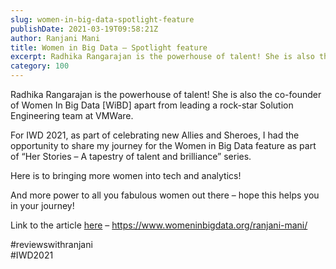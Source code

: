 ```yaml
---
slug: women-in-big-data-spotlight-feature
publishDate: 2021-03-19T09:58:21Z
author: Ranjani Mani
title: Women in Big Data – Spotlight feature 
excerpt: Radhika Rangarajan is the powerhouse of talent! She is also the co-founder of Women In Big Data \[WiBD\] apart from leading a rock-star Solution Engineering team at VMWare. For IWD 2021, as part of celebrating new Allies and Sheroes, I had the opportunity to share my journey for the Women in Big Data feature as  ... 
category: 100
---
```


Radhika Rangarajan is the powerhouse of talent! She is also the co-founder of Women In Big Data \[WiBD\] apart from leading a rock-star Solution Engineering team at VMWare.

For IWD 2021, as part of celebrating new Allies and Sheroes, I had the opportunity to share my journey for the Women in Big Data feature as part of “Her Stories – A tapestry of talent and brilliance” series.

Here is to bringing more women into tech and analytics!

And more power to all you fabulous women out there – hope this helps you in your journey!

Link to the article [here](https://www.womeninbigdata.org/ranjani-mani/) – <https://www.womeninbigdata.org/ranjani-mani/>

#reviewswithranjani  
#IWD2021